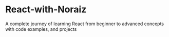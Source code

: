 # React-with-Noraiz
A complete journey of learning React from beginner to advanced concepts with code examples, and projects
